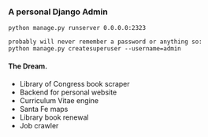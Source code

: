 ### A personal Django Admin

```
python manage.py runserver 0.0.0.0:2323

probably will never remember a password or anything so:
python manage.py createsuperuser --username=admin
```

#### The Dream.
- Library of Congress book scraper
- Backend for personal website
- Curriculum Vitae engine
- Santa Fe maps
- Library book renewal
- Job crawler